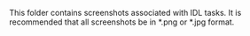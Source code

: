 ﻿This folder contains screenshots associated with IDL tasks. It is recommended
that all screenshots be in *.png or *.jpg format.